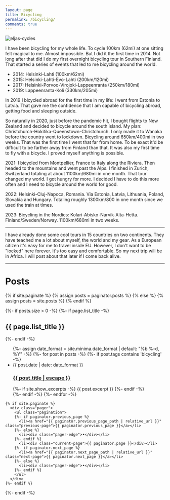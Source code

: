 ```yaml
---
layout: page
title: Bicycling
permalink: /bicycling/
comments: true
---
```


![eljas-cycles]({{site.baseurl}}/assets/e-cycle-crop.jpg)

I have been bicycling for my whole life.
To cycle 100km (62mi) at one sitting felt magical to me.
Almost impossible.
But I did it the first time in 2014.
Not long after that did I do my first overnight bicycling tour in Southern Finland.
That started a series of events that led to me bicycling around the world.

- 2014: Helsinki-Lahti (100km/62mi)
- 2015: Helsinki-Lahti-Evo-Lahti (200km/120mi)
- 2017: Helsinki-Porvoo-Virojoki-Lappeenranta (250km/180mi)
- 2019: Lappeenranta-Koli (330km/205mi)

In 2019 I bicycled abroad for the first time in my life: I went from Estonia to Latvia.
That gave me the confidence that I am capable of bicycling abroad, getting food and sleeping outside.

So naturally in 2020, just before the pandemic hit, I bought flights to New Zealand and decided to bicycle around the south island.
My plan: Christchurch-Hokitika-Queenstown-Christchurch.
I only made it to Wanaka before the country went to lockdown.
Bicycling around 650km/400mi in two weeks.
That was the first time I went that far from home.
To be exact it'd be difficult to be farther away from Finland than that.
It was also my first time to fly with a bicycle.
I proved myself anything is possible.

2021: I bicycled from Montpellier, France to Italy along the Riviera.
Then headed to the mountains and went past the Alps.
I finished in Zurich, Switzerland totaling at about 1100km/680mi in one month.
That tour changed my world.
I got hungry for more.
I decided I have to do this more often and I need to bicycle around the world for good.

2022: Helsinki-Cluj-Napoca, Romania.
Via Estonia, Latvia, Lithuania, Poland, Slovakia and Hungary.
Totaling roughly 1300km/800 in one month since we used the train at times.

2023: Bicycling in the Nordics: Kolari-Abisko-Narvik-Alta-Hetta.
Finland/Sweden/Norway.
1100km/680mi in two weeks.

---

I have already done some cool tours in 15 countries on two continents.
They have teached me a lot about myself, the world and my gear.
As a European citizen it's easy for me to travel inside EU.
However, I don't want to be "locked" here forever.
It's too easy and comfortable.
So my next trip will be in Africa.
I will post about that later if I come back alive.

---

# Posts

<div class="home">
  {% if site.paginate %}
    {% assign posts = paginator.posts %}
  {% else %}
    {% assign posts = site.posts %}
  {% endif %}

  {%- if posts.size > 0 -%}
    {%- if page.list_title -%}
      <h2 class="post-list-heading">{{ page.list_title }}</h2>
    {%- endif -%}
    <ul class="post-list">
      {%- assign date_format = site.minima.date_format | default: "%b %-d, %Y" -%}
      {%- for post in posts -%}
        {%- if post.tags contains 'bicycling' -%}
        <li>
            <span class="post-meta">{{ post.date | date: date_format }}</span>
            <h3>
            <a class="post-link" href="{{ post.url | relative_url }}">
                {{ post.title | escape }}
            </a>
            </h3>
            {%- if site.show_excerpts -%}
            {{ post.excerpt }}
            {%- endif -%}
        </li>
        {%- endif -%}
      {%- endfor -%}
    </ul>

    {% if site.paginate %}
      <div class="pager">
        <ul class="pagination">
        {%- if paginator.previous_page %}
          <li><a href="{{ paginator.previous_page_path | relative_url }}" class="previous-page">{{ paginator.previous_page }}</a></li>
        {%- else %}
          <li><div class="pager-edge">•</div></li>
        {%- endif %}
          <li><div class="current-page">{{ paginator.page }}</div></li>
        {%- if paginator.next_page %}
          <li><a href="{{ paginator.next_page_path | relative_url }}" class="next-page">{{ paginator.next_page }}</a></li>
        {%- else %}
          <li><div class="pager-edge">•</div></li>
        {%- endif %}
        </ul>
      </div>
    {%- endif %}

  {%- endif -%}

</div>


















<!-- 
Bicycling around the world. I can't think of any better way to use my limited lifetime. To explore the hidden gems of the world, learn about new cultures, challenge myself and feel the freedom.

I started bicycling at the age of three or four and I never stopped. I started exploring Finland but then I started doing trips abroad in the Baltics, Mediterranean, East Europe and even New Zealand!

I am dreaming of cycling around the world but I still don't know how. My biggest pain points:

- How to fund the trip?
- Do I have to "ruin" my career in programming by quitting my awesome and well-paying job?
- How to plan the route?
  - [RateMyRoute and ZenCycling apps](https://hyrtsi.github.io/bicycling-route-planner-app)
  - [Manually](https://hyrtsi.github.io/bicycling-route-planning)
- Is my bicycle and my gear good enough for the trip?
- What happens to my social relationships during the tour?
- Do I want to do it all in one go or split the trip into separate parts and come back to my home in the meantime?
- When to do it?
- Which time of the year do I want to spend in each country? Do I want to try to survive extreme temperatures of -40 or +40 degrees celsius or heavy downpour, floods and landslips during the monsoon?

As you can see I have quite many unknows even though I have bicycled probably tens of thousands of kilometers in Finland and a couple of thousand of kms abroad. But I don't let them stop me. I know that I already have what it takes for the trip. Planning can only make it better. But it is already possible.

I will collect here resources that are useful for me and hopefully are useful to you.

# Index

- [Other people who have cycled the world](https://hyrtsi.github.io/bicycling-study)
- [Next level path planning for long bicycle tours around the world](https://hyrtsi.github.io/bicycling-route-planner-app)
  - [Visas](https://www.visahq.com/)
  - Weather
  - Security
  - Road condition
  - [Other criteria](https://hyrtsi.github.io/bicycling-route-planning)
- Building the perfect bicycle for a long tour
- What to take with you
- Funding
- Psychology

# Big picture

I love to travel the world. I love bicycling, too. On my last trip from Finland to Romania I got two ideas: a route planning application for bicyclists and my own trip around the world. I had earlier thought that I would be able to do my RTW trip in smaller pieces but now I got frustrated. I have about 4 or 5 weeks of paid holiday each year. I can apply for an unspecified amount of unpaid holiday, too. I can travel 1000km, maybe 2000km max during that time. It doesn't sound too appealing.

- It takes a while to go from bicycle mental mode to working and living in a city and vice versa so long trips are preferred
- Flying is almost certainly required to travel from Finland to anywhere unless I have lots of more time
- It's frustrating to disassemble and package the bicycle for flying
- Many short trips is more expensive than few long trips
- I don't need much money on the tour, maybe 5-10 euros a day on average
- I don't want to travel the same routes every time

so I must try to travel for longer periods of time. At least two months, preferably more at a time. Since most of our planet is water the route must be split to parts and boats, ferries and airplanes must be used. This also means that each one of these journeys can be done separately and I can return back home in between them.

The fastest person to bicycle around the world is Mark Beaumont. He cycled around the world 29000km in 78 and a half days. The slowest person to cycle around the world is Heinz Stucke, who cycled around the world for 50 years. My trip will be something in between probably. Those men have set the boundaries for me.

I have decided that I must maximize the fun, safety and meaning in my trip. I don't have to follow the Guiness World Records rules even though it would be awesome to get my name on the same page with the big boys and girls.

Things that motivate me:
- Travelling countries that none of my friends even know about
- Meeting local people and other cyclists
- Adventuring
- Having a big goal
- Visiting many countries
- Seeing beautiful places

Things that do not motivate me:
- Ugly places
- Crowded and busy streets
- Landmines, war, protests
- Pollution
- Corrupt police
- Trash and broken glass on the streets
- Natural disasters
- Wild animals that try to kill me

It is inevitable that the list of countries I can visit is really low if I want to minimize all risks. Consider [all the horrible things that happened to Heinz Stuck](https://en.wikipedia.org/wiki/Heinz_St%C3%BCcke#Global_bicycle_tour) on his journey. But that doesn't make me want to stay at home. He did survive it so I will survive, too.

 -->
